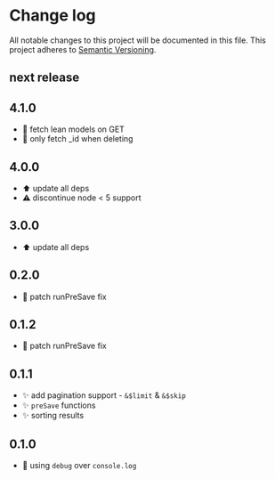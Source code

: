 # Change log

All notable changes to this project will be documented in this file.
This project adheres to [Semantic Versioning](http://semver.org/).

## next release



## 4.1.0

* :racehorse: fetch lean models on GET
* :racehorse: only fetch _id when deleting

## 4.0.0

* :arrow_up: update all deps
* :warning: discontinue node < 5 support

## 3.0.0

* :arrow_up: update all deps

## 0.2.0

* :bug: patch runPreSave fix


## 0.1.2

* :bug: patch runPreSave fix


## 0.1.1

* :sparkles: add pagination support - `&$limit` & `&$skip`
* :sparkles: `preSave` functions
* :sparkles: sorting results


## 0.1.0

* :art: using `debug` over `console.log`
